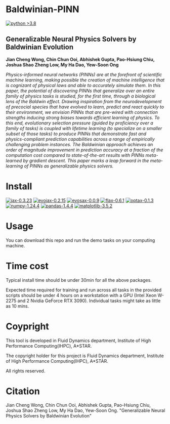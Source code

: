 # Baldwinian-PINN

[![python >3.8](https://img.shields.io/badge/python-3.8-brightgreen)](https://www.python.org/) 

## **Generalizable Neural Physics Solvers by Baldwinian Evolution**

__Jian Cheng Wong, Chin Chun Ooi, Abhishek Gupta, Pao-Hsiung Chiu, Joshua Shao Zheng Low, My Ha Dao, Yew-Soon Ong__



_Physics-informed neural networks (PINNs) are at the forefront of scientific machine learning, making possible the creation of machine intelligence that is cognizant of physical laws and able to accurately simulate them. In this paper, the potential of discovering PINNs that generalize over an entire family of physics tasks is studied, for the first time, through a biological lens of the Baldwin effect. Drawing inspiration from the neurodevelopment of precocial species that have evolved to learn, predict and react quickly to their environment, we envision PINNs that are pre-wired with connection strengths inducing strong biases towards efficient learning of physics. To this end, evolutionary selection pressure (guided by proficiency over a family of tasks) is coupled with lifetime learning (to specialize on a smaller subset of those tasks) to produce PINNs that demonstrate fast and physics-compliant prediction capabilities across a range of empirically challenging problem instances. The Baldwinian approach achieves an order of magnitude improvement in prediction accuracy at a fraction of the computation cost compared to state-of-the-art results with PINNs meta-learned by gradient descent. This paper marks a leap forward in the meta-learning of PINNs as generalizable physics solvers._

# Install
[![jax-0.3.23](https://img.shields.io/badge/jax-0.3.23-yellowgreen)](https://github.com/google/jax) [![evojax-0.2.15](https://img.shields.io/badge/evojax-0.2.15-orange)](https://github.com/google/evojax) [![evosax-0.0.9](https://img.shields.io/badge/evosax-0.0.9-red)](https://github.com/RobertTLange/evosax) [![flax-0.6.1](https://img.shields.io/badge/flax-0.6.1-lightgrey)](https://github.com/google/flax) [![optax-0.1.3](https://img.shields.io/badge/optax-0.1.3-blue)](https://github.com/google-deepmind/optax) [![numpy-1.24.4](https://img.shields.io/badge/numpy-1.24.4-green)](https://github.com/numpy/numpy) [![pandas-1.4.4](https://img.shields.io/badge/panadas-1.4.4-yellow)](https://github.com/pandas-dev/pandas) [![matplotlib-3.5.2](https://img.shields.io/badge/matplotlib-3.5.2-purple)](https://github.com/matplotlib/matplotlib)

# Usage
You can download this repo and run the demo tasks on your computing machine.

# Time cost
Typical install time should be under 30min for all the above packages.

Expected time required for training and run across all tasks in the provided scripts should be under 4 hours on a workstation with a GPU (Intel Xeon W-2275 and 2 Nvidia GeForce RTX 3090). Individual tasks might take as little as 10 mins.

# Coypright

This tool is developed in Fluid Dynamics department, Institute of High Performance Computing(IHPC), A*STAR.

The copyright holder for this project is Fluid Dynamics department, Institute of High Performance Computing(IHPC), A*STAR.

All rights reserved.

# Citation
Jian Cheng Wong, Chin Chun Ooi, Abhishek Gupta, Pao-Hsiung Chiu, Joshua Shao Zheng Low, My Ha Dao, Yew-Soon Ong. "Generalizable Neural Physics Solvers by Baldwinian Evolution"
